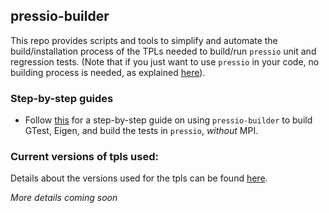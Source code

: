 
## pressio-builder

This repo provides scripts and tools to simplify and automate the build/installation process of the TPLs needed to build/run `pressio` unit and regression tests. (Note that if you just want to use `pressio` in your code, no building process is needed, as explained [here](https://github.com/Pressio/pressio)).

### Step-by-step guides
- Follow [this](https://github.com/Pressio/pressio/wiki/Serial-build-of-Pressio-with-tests-enabled) for a step-by-step guide on using `pressio-builder` to build GTest, Eigen, and build the tests in `pressio`, *without* MPI.

<!--
- Follow [this](https://github.com/Pressio/pressio-builder/wiki/Step-by-step-on-using-pressio-builder-to-build-GTest,-Eigen,-Trilinos-and-pressio-(tests-and-unit-tests)-with-MPI-enabled) for a step-by-step guide on using `pressio-builder` to build GTest, Eigen and Trilinos, and build the tests in `pressio`, using MPI.

### Building TPLs
To build the TPLs, do the following:
- cd into ./tpls
- bash ./main_tpls.sh -h
and follow the directions. 
-->

<!--
### Building `pressio`
After you are done with TPLs, you can configure/build/install `pressio` by doing:
- cd into ./pressio
- bash ./main_pressio.sh -h
and follow the directions.
-->

### Current versions of tpls used:
Details about the versions used for the tpls can be found [here](https://github.com/Pressio/pressio-builder/blob/master/tpls/tpls_versions_details.sh).
<!--
* eigen:
  - cloned from: `http://bitbucket.org/eigen/eigen/get/3.3.7.tar.bz2`
  - using version 3.3.7

* gtest:
  - cloned from: `git@github.com:google/googletest.git`
  - using branch: master

* trilinos:
  - cloned from: `git@github.com:trilinos/Trilinos.git`
  - using branch: master
  - using commit: d5abc894f1052682c4933b9b6951d904e74aa7fe

* pybind11:
  - cloned from: `git@github.com:pybind/pybind11.git`
  - using branch: origin/v23
-->


*More details coming soon*
